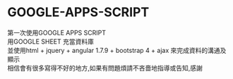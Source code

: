 # GOOGLE-APPS-SCRIPT
第一次使用GOOGLE APPS SCRIPT </br>
用GOOGLE SHEET 充當資料庫 </br>
並使用html + jquery + angular 1.7.9 + bootstrap 4 + ajax 來完成資料的溝通及顯示 </br>
相信會有很多寫得不好的地方,如果有問題煩請不吝嗇地指導或告知,感謝
